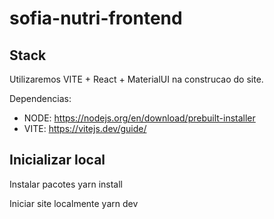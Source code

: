 # sofia-nutri-frontend

## Stack

Utilizaremos VITE + React + MaterialUI na construcao do site.

Dependencias: 
 - NODE: https://nodejs.org/en/download/prebuilt-installer
 - VITE: https://vitejs.dev/guide/

## Inicializar local

Instalar pacotes
yarn install

Iniciar site localmente
yarn dev
